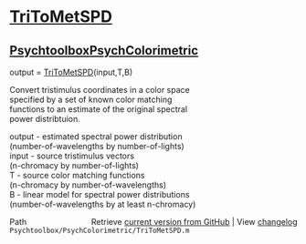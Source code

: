 # [TriToMetSPD](TriToMetSPD)
## [Psychtoolbox](Psychtoolbox)[PsychColorimetric](PsychColorimetric)

output = [TriToMetSPD](TriToMetSPD)(input,T,B)  
  
Convert tristimulus coordinates in a color space  
specified by a set of known color matching  
functions to an estimate of the original spectral  
power distribtuion.  
  
output - estimated spectral power distribution  
 (number-of-wavelengths by number-of-lights)  
input - source tristimulus vectors  
 (n-chromacy by number-of-lights)  
T - source color matching functions  
 (n-chromacy by number-of-wavelengths)  
B - linear model for spectral power distributions  
 (number-of-wavelengths by at least n-chromacy)  




<div class="code_header" style="text-align:right;">
  <span style="float:left;">Path&nbsp;&nbsp;</span> <span class="counter">Retrieve <a href=
  "https://raw.github.com/Psychtoolbox-3/Psychtoolbox-3/beta/Psychtoolbox/PsychColorimetric/TriToMetSPD.m">current version from GitHub</a> | View <a href=
  "https://github.com/Psychtoolbox-3/Psychtoolbox-3/commits/beta/Psychtoolbox/PsychColorimetric/TriToMetSPD.m">changelog</a></span>
</div>
<div class="code">
  <code>Psychtoolbox/PsychColorimetric/TriToMetSPD.m</code>
</div>


